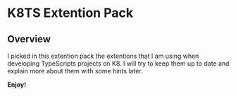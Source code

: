 # K8TS Extention Pack

## Overview

I picked in this extention pack the extentions that I am using when developing TypeScripts projects on K8. I will try to keep them up to date and explain more about them with some hints later.

**Enjoy!**
